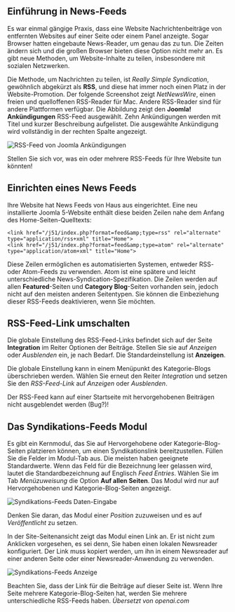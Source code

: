 <!-- Filename: jdocmanual?manual=user&heading=news&filename=news-feeds.md / Display title: Nachrichtenfeeds -->

## Einführung in News-Feeds

Es war einmal gängige Praxis, dass eine Website Nachrichtenbeiträge von entfernten Websites auf einer Seite oder einem Panel anzeigte. Sogar Browser hatten eingebaute News-Reader, um genau das zu tun. Die Zeiten ändern sich und die großen Browser bieten diese Option nicht mehr an. Es gibt neue Methoden, um Website-Inhalte zu teilen, insbesondere mit sozialen Netzwerken.

Die Methode, um Nachrichten zu teilen, ist *Really Simple Syndication*, gewöhnlich abgekürzt als **RSS**, und diese hat immer noch einen Platz in der Website-Promotion. Der folgende Screenshot zeigt *NetNewsWire*, einen freien und quelloffenen RSS-Reader für Mac. Andere RSS-Reader sind für andere Plattformen verfügbar. Die Abbildung zeigt den **Joomla! Ankündigungen** RSS-Feed ausgewählt. Zehn Ankündigungen werden mit Titel und kurzer Beschreibung aufgelistet. Die ausgewählte Ankündigung wird vollständig in der rechten Spalte angezeigt.

![RSS-Feed von Joomla Ankündigungen](../../../en/images/news-feeds/news-netnewswire-display.png)

Stellen Sie sich vor, was ein oder mehrere RSS-Feeds für Ihre Website tun könnten!

## Einrichten eines News Feeds

Ihre Website hat News Feeds von Haus aus eingerichtet. Eine neu installierte Joomla 5-Website enthält diese beiden Zeilen nahe dem Anfang des Home-Seiten-Quelltexts:

```
<link href="/j51/index.php?format=feed&amp;type=rss" rel="alternate" type="application/rss+xml" title="Home">
<link href="/j51/index.php?format=feed&amp;type=atom" rel="alternate" type="application/atom+xml" title="Home">
```
Diese Zeilen ermöglichen es automatisierten Systemen, entweder RSS- oder Atom-Feeds zu verwenden. Atom ist eine spätere und leicht unterschiedliche News-Syndication-Spezifikation. Die Zeilen werden auf allen **Featured**-Seiten und **Category Blog**-Seiten vorhanden sein, jedoch nicht auf den meisten anderen Seitentypen. Sie können die Einbeziehung dieser RSS-Feeds deaktivieren, wenn Sie möchten.

## RSS-Feed-Link umschalten

Die globale Einstellung des RSS-Feed-Links befindet sich auf der Seite **Integration** im Reiter Optionen der Beiträge. Stellen Sie sie auf *Anzeigen* oder *Ausblenden* ein, je nach Bedarf. Die Standardeinstellung ist **Anzeigen**.

Die globale Einstellung kann in einem Menüpunkt des Kategorie-Blogs überschrieben werden. Wählen Sie erneut den Reiter *Integration* und setzen Sie den *RSS-Feed-Link* auf *Anzeigen* oder *Ausblenden*.

Der RSS-Feed kann auf einer Startseite mit hervorgehobenen Beiträgen nicht ausgeblendet werden (Bug?)!

## Das Syndikations-Feeds Modul

Es gibt ein Kernmodul, das Sie auf Hervorgehobene oder Kategorie-Blog-Seiten platzieren können, um einen Syndikationslink bereitzustellen. Füllen Sie die Felder im Modul-Tab aus. Die meisten haben geeignete Standardwerte. Wenn das Feld für die Bezeichnung leer gelassen wird, lautet die Standardbezeichnung auf Englisch *Feed Entries*. Wählen Sie im Tab *Menüzuweisung* die Option **Auf allen Seiten**. Das Modul wird nur auf Hervorgehobenen und Kategorie-Blog-Seiten angezeigt.

![Syndikations-Feeds Daten-Eingabe](../../../en/images/news-feeds/news-syndication-feeds-form.png)

Denken Sie daran, das Modul einer *Position* zuzuweisen und es auf *Veröffentlicht* zu setzen.

In der Site-Seitenansicht zeigt das Modul einen Link an. Er ist nicht zum Anklicken vorgesehen, es sei denn, Sie haben einen lokalen Newsreader konfiguriert. Der Link muss kopiert werden, um ihn in einem Newsreader auf einer anderen Seite oder einer Newsreader-Anwendung zu verwenden.

![Syndikations-Feeds Anzeige](../../../en/images/news-feeds/news-syndication-feeds-display.png)

Beachten Sie, dass der Link für die Beiträge auf dieser Seite ist. Wenn Ihre Seite mehrere Kategorie-Blog-Seiten hat, werden Sie mehrere unterschiedliche RSS-Feeds haben.
*Übersetzt von openai.com*

